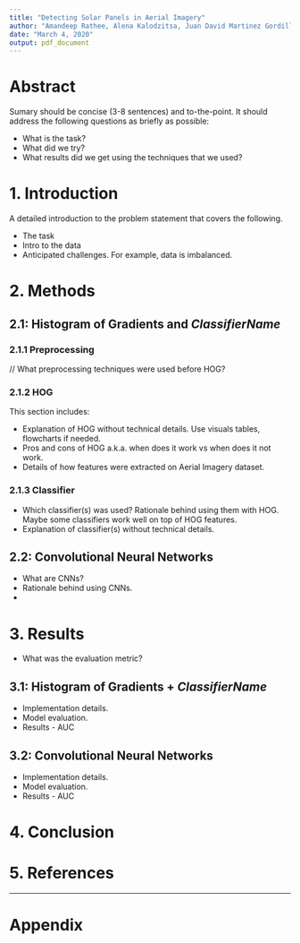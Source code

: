 ```yaml
---
title: "Detecting Solar Panels in Aerial Imagery"
author: "Amandeep Rathee, Alena Kalodzitsa, Juan David Martinez Gordillo, Shota Takeshima and Xiao Lu"
date: "March 4, 2020"
output: pdf_document
---
```


# Abstract

Sumary should be concise (3-8 sentences) and to-the-point. It should address the following questions as briefly as possible:

- What is the task?
- What did we try?
- What results did we get using the techniques that we used?


# 1. Introduction

A detailed introduction to the problem statement that covers the following.

- The task
- Intro to the data
- Anticipated challenges. For example, data is imbalanced.

# 2. Methods


## 2.1: Histogram of Gradients and *ClassifierName*

### 2.1.1 Preprocessing
// What preprocessing techniques were used before HOG?

### 2.1.2 HOG

This section includes:

- Explanation of HOG without technical details. Use visuals tables, flowcharts if needed.
- Pros and cons of HOG a.k.a. when does it work vs when does it not work.
- Details of how features were extracted on Aerial Imagery dataset.

### 2.1.3 Classifier

- Which classifier(s) was used? Rationale behind using them with HOG. Maybe some classifiers work well on top of HOG features.
- Explanation of classifier(s) without technical details.


## 2.2: Convolutional Neural Networks

- What are CNNs?
- Rationale behind using CNNs.
-

# 3. Results

- What was the evaluation metric?

## 3.1: Histogram of Gradients + *ClassifierName*

- Implementation details.
- Model evaluation.
- Results - AUC

## 3.2: Convolutional Neural Networks

- Implementation details.
- Model evaluation.
- Results - AUC

# 4. Conclusion



# 5. References

---

# Appendix
